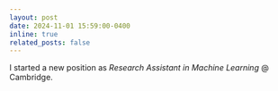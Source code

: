 ```yaml
---
layout: post
date: 2024-11-01 15:59:00-0400
inline: true
related_posts: false
---
```


I started a new position as *Research Assistant in Machine Learning* @ Cambridge.
